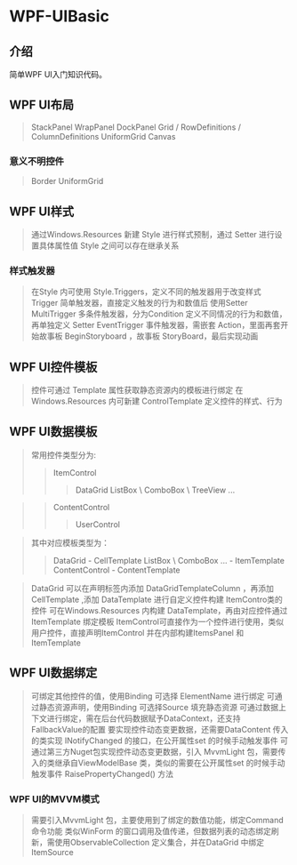 # WPF-UIBasic

## 介绍
简单WPF UI入门知识代码。

## WPF UI布局

> StackPanel
> WrapPanel
> DockPanel
> Grid / RowDefinitions / ColumnDefinitions
> UniformGrid
> Canvas

### 意义不明控件

> Border
> UniformGrid


## WPF UI样式

> 通过Windows.Resources 新建 Style 进行样式预制，通过 Setter 进行设置具体属性值
> Style 之间可以存在继承关系

### 样式触发器

> 在Style 内可使用 Style.Triggers，定义不同的触发器用于改变样式
> Trigger 简单触发器，直接定义触发的行为和数值后 使用Setter
> MultiTrigger 多条件触发器，分为Condition 定义不同情况的行为和数值，再单独定义 Setter
> EventTrigger 事件触发器，需嵌套 Action，里面再套开始故事板 BeginStoryboard ，故事板 StoryBoard，最后实现动画

## WPF UI控件模板

> 控件可通过 Template 属性获取静态资源内的模板进行绑定
> 在Windows.Resources 内可新建 ControlTemplate 定义控件的样式、行为

## WPF UI数据模板

> 常用控件类型分为:
>> ItemControl 
>>> DataGrid
>>> ListBox \ ComboBox \ TreeView ...

>> ContentControl
>>> UserControl

> 其中对应模板类型为：
>> DataGrid - CellTemplate
>> ListBox \ ComboBox ... - ItemTemplate
>> ContentControl - ContentTemplate

> DataGrid 可以在声明标签内添加 DataGridTemplateColumn ，再添加 CellTemplate ,添加 DataTemplate 进行自定义控件构建
> ItemContro类的控件 可在Windows.Resources 内构建 DataTemplate，再由对应控件通过ItemTemplate 绑定模板
> ItemControl可直接作为一个控件进行使用，类似用户控件，直接声明ItemControl 并在内部构建ItemsPanel 和 ItemTemplate

## WPF UI数据绑定

> 可绑定其他控件的值，使用Binding 可选择 ElementName 进行绑定
> 可通过静态资源声明，使用Binding 可选择Source 填充静态资源
> 可通过数据上下文进行绑定，需在后台代码数据赋予DataContext，还支持FallbackValue的配置
> 要实现控件动态变更数据，还需要DataContent 传入的类实现 INotifyChanged 的接口，在公开属性set 的时候手动触发事件
> 可通过第三方Nuget包实现控件动态变更数据，引入 MvvmLight 包，需要传入的类继承自ViewModelBase 类，类似的需要在公开属性set 的时候手动触发事件 RaisePropertyChanged() 方法

### WPF UI的MVVM模式

> 需要引入MvvmLight 包，主要使用到了绑定的数值功能，绑定Command 命令功能
> 类似WinForm 的窗口调用及值传递，但数据列表的动态绑定刷新，需使用ObservableCollection 定义集合，并在DataGrid 中绑定 ItemSource







